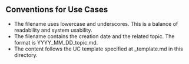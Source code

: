Conventions for Use Cases
---

- The filename uses lowercase and underscores. This is a balance of readability and system
  usability.
- The filename contains the creation date and the related topic. The format is YYYY_MM_DD_topic.md.
- The content follows the UC template specified at _template.md in this directory.
